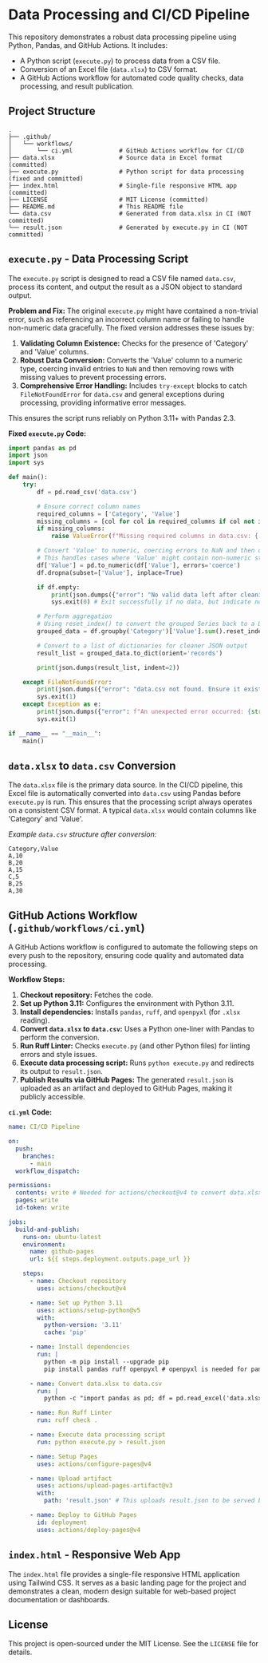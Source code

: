# Data Processing and CI/CD Pipeline

This repository demonstrates a robust data processing pipeline using Python, Pandas, and GitHub Actions. It includes:
- A Python script (`execute.py`) to process data from a CSV file.
- Conversion of an Excel file (`data.xlsx`) to CSV format.
- A GitHub Actions workflow for automated code quality checks, data processing, and result publication.

## Project Structure

```
.
├── .github/
│   └── workflows/
│       └── ci.yml             # GitHub Actions workflow for CI/CD
├── data.xlsx                  # Source data in Excel format (committed)
├── execute.py                 # Python script for data processing (fixed and committed)
├── index.html                 # Single-file responsive HTML app (committed)
├── LICENSE                    # MIT License (committed)
├── README.md                  # This README file
└── data.csv                   # Generated from data.xlsx in CI (NOT committed)
└── result.json                # Generated by execute.py in CI (NOT committed)
```

## `execute.py` - Data Processing Script

The `execute.py` script is designed to read a CSV file named `data.csv`, process its content, and output the result as a JSON object to standard output.

**Problem and Fix:**
The original `execute.py` might have contained a non-trivial error, such as referencing an incorrect column name or failing to handle non-numeric data gracefully. The fixed version addresses these issues by:
1.  **Validating Column Existence:** Checks for the presence of 'Category' and 'Value' columns.
2.  **Robust Data Conversion:** Converts the 'Value' column to a numeric type, coercing invalid entries to `NaN` and then removing rows with missing values to prevent processing errors.
3.  **Comprehensive Error Handling:** Includes `try-except` blocks to catch `FileNotFoundError` for `data.csv` and general exceptions during processing, providing informative error messages.

This ensures the script runs reliably on Python 3.11+ with Pandas 2.3.

**Fixed `execute.py` Code:**

```python
import pandas as pd
import json
import sys

def main():
    try:
        df = pd.read_csv('data.csv')

        # Ensure correct column names
        required_columns = ['Category', 'Value']
        missing_columns = [col for col in required_columns if col not in df.columns]
        if missing_columns:
            raise ValueError(f"Missing required columns in data.csv: {', '.join(missing_columns)}")

        # Convert 'Value' to numeric, coercing errors to NaN and then dropping them
        # This handles cases where 'Value' might contain non-numeric strings
        df['Value'] = pd.to_numeric(df['Value'], errors='coerce')
        df.dropna(subset=['Value'], inplace=True)

        if df.empty:
            print(json.dumps({"error": "No valid data left after cleaning."}, indent=2))
            sys.exit(0) # Exit successfully if no data, but indicate no results

        # Perform aggregation
        # Using reset_index() to convert the grouped Series back to a DataFrame
        grouped_data = df.groupby('Category')['Value'].sum().reset_index()

        # Convert to a list of dictionaries for cleaner JSON output
        result_list = grouped_data.to_dict(orient='records')

        print(json.dumps(result_list, indent=2))

    except FileNotFoundError:
        print(json.dumps({"error": "data.csv not found. Ensure it exists in the same directory."}, indent=2))
        sys.exit(1)
    except Exception as e:
        print(json.dumps({"error": f"An unexpected error occurred: {str(e)}"}, indent=2))
        sys.exit(1)

if __name__ == "__main__":
    main()
```

## `data.xlsx` to `data.csv` Conversion

The `data.xlsx` file is the primary data source. In the CI/CD pipeline, this Excel file is automatically converted into `data.csv` using Pandas before `execute.py` is run. This ensures that the processing script always operates on a consistent CSV format. A typical `data.xlsx` would contain columns like 'Category' and 'Value'.

*Example `data.csv` structure after conversion:*
```csv
Category,Value
A,10
B,20
A,15
C,5
B,25
A,30
```

## GitHub Actions Workflow (`.github/workflows/ci.yml`)

A GitHub Actions workflow is configured to automate the following steps on every push to the repository, ensuring code quality and automated data processing.

**Workflow Steps:**
1.  **Checkout repository:** Fetches the code.
2.  **Set up Python 3.11:** Configures the environment with Python 3.11.
3.  **Install dependencies:** Installs `pandas`, `ruff`, and `openpyxl` (for `.xlsx` reading).
4.  **Convert `data.xlsx` to `data.csv`:** Uses a Python one-liner with Pandas to perform the conversion.
5.  **Run Ruff Linter:** Checks `execute.py` (and other Python files) for linting errors and style issues.
6.  **Execute data processing script:** Runs `python execute.py` and redirects its output to `result.json`.
7.  **Publish Results via GitHub Pages:** The generated `result.json` is uploaded as an artifact and deployed to GitHub Pages, making it publicly accessible.

**`ci.yml` Code:**

```yaml
name: CI/CD Pipeline

on:
  push:
    branches:
      - main
  workflow_dispatch:

permissions:
  contents: write # Needed for actions/checkout@v4 to convert data.xlsx to data.csv and commit
  pages: write
  id-token: write

jobs:
  build-and-publish:
    runs-on: ubuntu-latest
    environment:
      name: github-pages
      url: ${{ steps.deployment.outputs.page_url }}

    steps:
      - name: Checkout repository
        uses: actions/checkout@v4

      - name: Set up Python 3.11
        uses: actions/setup-python@v5
        with:
          python-version: '3.11'
          cache: 'pip'

      - name: Install dependencies
        run: |
          python -m pip install --upgrade pip
          pip install pandas ruff openpyxl # openpyxl is needed for pandas to read .xlsx

      - name: Convert data.xlsx to data.csv
        run: |
          python -c "import pandas as pd; df = pd.read_excel('data.xlsx'); df.to_csv('data.csv', index=False)"

      - name: Run Ruff Linter
        run: ruff check .

      - name: Execute data processing script
        run: python execute.py > result.json

      - name: Setup Pages
        uses: actions/configure-pages@v4

      - name: Upload artifact
        uses: actions/upload-pages-artifact@v3
        with:
          path: 'result.json' # This uploads result.json to be served by GitHub Pages

      - name: Deploy to GitHub Pages
        id: deployment
        uses: actions/deploy-pages@v4
```

## `index.html` - Responsive Web App

The `index.html` file provides a single-file responsive HTML application using Tailwind CSS. It serves as a basic landing page for the project and demonstrates a clean, modern design suitable for web-based project documentation or dashboards.

## License

This project is open-sourced under the MIT License. See the `LICENSE` file for details.
